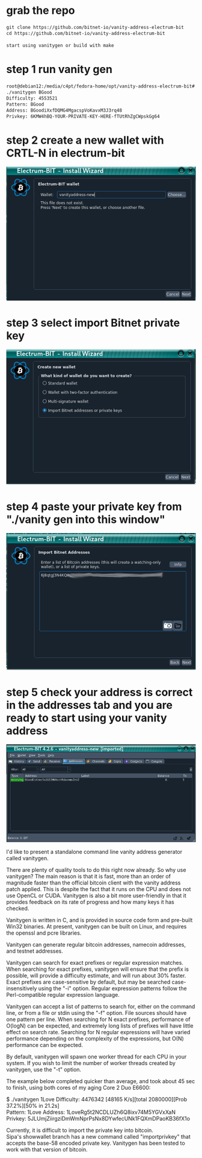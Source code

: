 # grab the repo
```
git clone https://github.com/bitnet-io/vanity-address-electrum-bit
cd https://github.com/bitnet-io/vanity-address-electrum-bit

start using vanitygen or build with make
```

# step 1 run vanity gen
```
root@debian12:/media/c4pt/fedora-home/opt/vanity-address-electrum-bit# ./vanitygen BGood
Difficulty: 4553521
Pattern: BGood                                                                 
Address: BGoodiXxfDQMG4MgacspVoKavxM3J3rq48
Privkey: 6KMW4hBQ-YOUR-PRIVATE-KEY-HERE-fTUtRhZgCWpskGg64
```
# step 2 create a new wallet with CRTL-N in electrum-bit

![s1](https://raw.githubusercontent.com/bitnet-io/vanity-address-electrum-bit/master/step3.png)

# step 3 select import Bitnet private key
![s1](https://raw.githubusercontent.com/bitnet-io/vanity-address-electrum-bit/master/step4.png)

# step 4 paste your private key from "./vanity gen into this window"
![s1](https://raw.githubusercontent.com/bitnet-io/vanity-address-electrum-bit/master/step5.png)

# step 5 check your address is correct in the addresses tab and you are ready to start using your vanity address
![s1](https://raw.githubusercontent.com/bitnet-io/vanity-address-electrum-bit/master/stepfinish.png)


I'd like to present a standalone command line vanity address generator 
called vanitygen.

There are plenty of quality tools to do this right now already.  So why 
use vanitygen?  The main reason is that it is fast, more than an order 
of magnitude faster than the official bitcoin client with the vanity 
address patch applied.  This is despite the fact that it runs on the 
CPU and does not use OpenCL or CUDA.  Vanitygen is also a bit more 
user-friendly in that it provides feedback on its rate of progress and 
how many keys it has checked.

Vanitygen is written in C, and is provided in source code form and 
pre-built Win32 binaries.  At present, vanitygen can be built on Linux, 
and requires the openssl and pcre libraries.

Vanitygen can generate regular bitcoin addresses, namecoin addresses, 
and testnet addresses.

Vanitygen can search for exact prefixes or regular expression matches.  
When searching for exact prefixes, vanitygen will ensure that the 
prefix is possible, will provide a difficulty estimate, and will run 
about 30% faster.  Exact prefixes are case-sensitive by default, but 
may be searched case-insensitively using the "-i" option.  Regular 
expression patterns follow the Perl-compatible regular expression 
language.

Vanitygen can accept a list of patterns to search for, either on the 
command line, or from a file or stdin using the "-f" option.  File 
sources should have one pattern per line.  When searching for N exact 
prefixes, performance of O(logN) can be expected, and extremely long 
lists of prefixes will have little effect on search rate.  Searching 
for N regular expressions will have varied performance depending on the 
complexity of the expressions, but O(N) performance can be expected.

By default, vanitygen will spawn one worker thread for each CPU in your 
system.  If you wish to limit the number of worker threads created by 
vanitygen, use the "-t" option.

The example below completed quicker than average, and took about 45 sec 
to finish, using both cores of my aging Core 2 Duo E6600:

$ ./vanitygen 1Love
Difficulty: 4476342
[48165 K/s][total 2080000][Prob 37.2%][50% in 21.2s]                           
Pattern: 1Love
Address: 1LoveRg5t2NCDLUZh6Q8ixv74M5YGVxXaN
Privkey: 5JLUmjZiirgziDmWmNprPsNx8DYwfecUNk1FQXmDPaoKB36fX1o

Currently, it is difficult to import the private key into bitcoin.  
Sipa's showwallet branch has a new command called "importprivkey" that 
accepts the base-58 encoded private key.  Vanitygen has been tested to 
work with that version of bitcoin.

